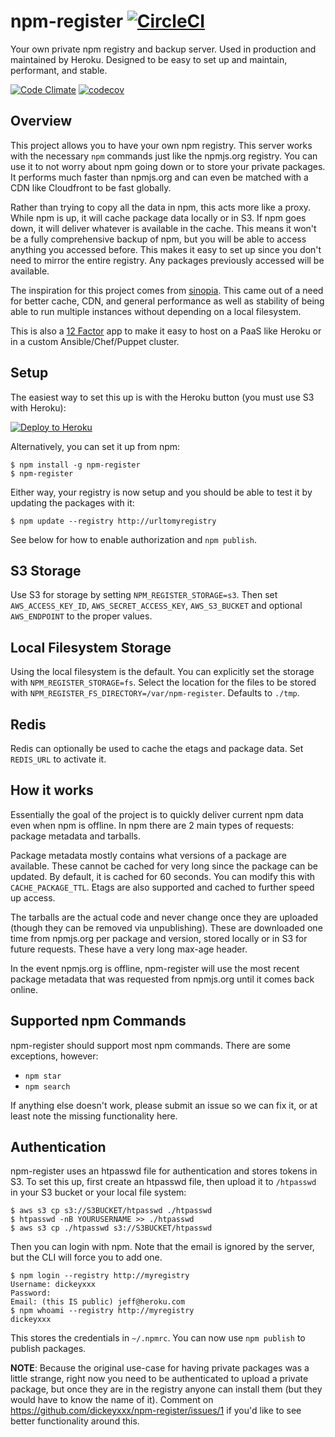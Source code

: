 # npm-register [![CircleCI](https://circleci.com/gh/dickeyxxx/npm-register/tree/master.svg?style=svg)](https://circleci.com/gh/dickeyxxx/npm-register/tree/master)

Your own private npm registry and backup server. Used in production and maintained by Heroku. Designed to be easy to set up and maintain, performant, and stable.

[![Code Climate](https://codeclimate.com/github/dickeyxxx/npm-register/badges/gpa.svg)](https://codeclimate.com/github/dickeyxxx/npm-register)
[![codecov](https://codecov.io/gh/dickeyxxx/npm-register/branch/master/graph/badge.svg)](https://codecov.io/gh/dickeyxxx/npm-register)

Overview
--------

This project allows you to have your own npm registry. This server works with the necessary `npm` commands just like the npmjs.org registry. You can use it to not worry about npm going down or to store your private packages. It performs much faster than npmjs.org and can even be matched with a CDN like Cloudfront to be fast globally.

Rather than trying to copy all the data in npm, this acts more like a proxy. While npm is up, it will cache package data locally or in S3. If npm goes down, it will deliver whatever is available in the cache. This means it won't be a fully comprehensive backup of npm, but you will be able to access anything you accessed before. This makes it easy to set up since you don't need to mirror the entire registry. Any packages previously accessed will be available.

The inspiration for this project comes from [sinopia](https://github.com/rlidwka/sinopia). This came out of a need for better cache, CDN, and general performance as well as stability of being able to run multiple instances without depending on a local filesystem.

This is also a [12 Factor](http://12factor.net/) app to make it easy to host on a PaaS like Heroku or in a custom Ansible/Chef/Puppet cluster.

Setup
-----

The easiest way to set this up is with the Heroku button (you must use S3 with Heroku):

[![Deploy to Heroku](https://www.herokucdn.com/deploy/button.png)](https://heroku.com/deploy)

Alternatively, you can set it up from npm:

```
$ npm install -g npm-register
$ npm-register
```

Either way, your registry is now setup and you should be able to test it by updating the packages with it:

```
$ npm update --registry http://urltomyregistry
```

See below for how to enable authorization and `npm publish`.

S3 Storage
----------

Use S3 for storage by setting `NPM_REGISTER_STORAGE=s3`. Then set `AWS_ACCESS_KEY_ID`, `AWS_SECRET_ACCESS_KEY`, `AWS_S3_BUCKET` and optional `AWS_ENDPOINT` to the proper values.

Local Filesystem Storage
------------------------

Using the local filesystem is the default. You can explicitly set the storage with `NPM_REGISTER_STORAGE=fs`. Select the location for the files to be stored with `NPM_REGISTER_FS_DIRECTORY=/var/npm-register`. Defaults to `./tmp`.

Redis
-----

Redis can optionally be used to cache the etags and package data. Set `REDIS_URL` to activate it.

How it works
------------

Essentially the goal of the project is to quickly deliver current npm data even when npm is offline.  In npm there are 2 main types of requests: package metadata and tarballs.

Package metadata mostly contains what versions of a package are available. These cannot be cached for very long since the package can be updated. By default, it is cached for 60 seconds. You can modify this with `CACHE_PACKAGE_TTL`. Etags are also supported and cached to further speed up access.

The tarballs are the actual code and never change once they are uploaded (though they can be removed via unpublishing). These are downloaded one time from npmjs.org per package and version, stored locally or in S3 for future requests. These have a very long max-age header.

In the event npmjs.org is offline, npm-register will use the most recent package metadata that was requested from npmjs.org until it comes back online.

Supported npm Commands
----------------------

npm-register should support most npm commands. There are some exceptions, however:

* `npm star`
* `npm search`

If anything else doesn't work, please submit an issue so we can fix it, or at least note the missing functionality here.

Authentication
--------------

npm-register uses an htpasswd file for authentication and stores tokens in S3. To set this up, first create an htpasswd file, then upload it to `/htpasswd` in your S3 bucket or your local file system:

```
$ aws s3 cp s3://S3BUCKET/htpasswd ./htpasswd
$ htpasswd -nB YOURUSERNAME >> ./htpasswd
$ aws s3 cp ./htpasswd s3://S3BUCKET/htpasswd
```

Then you can login with npm. Note that the email is ignored by the server, but the CLI will force you to add one.

```
$ npm login --registry http://myregistry
Username: dickeyxxx
Password:
Email: (this IS public) jeff@heroku.com
$ npm whoami --registry http://myregistry
dickeyxxx
```

This stores the credentials in `~/.npmrc`. You can now use `npm publish` to publish packages.

**NOTE**: Because the original use-case for having private packages was a little strange, right now you need to be authenticated to upload a private package, but once they are in the registry anyone can install them (but they would have to know the name of it). Comment on https://github.com/dickeyxxx/npm-register/issues/1 if you'd like to see better functionality around this.
